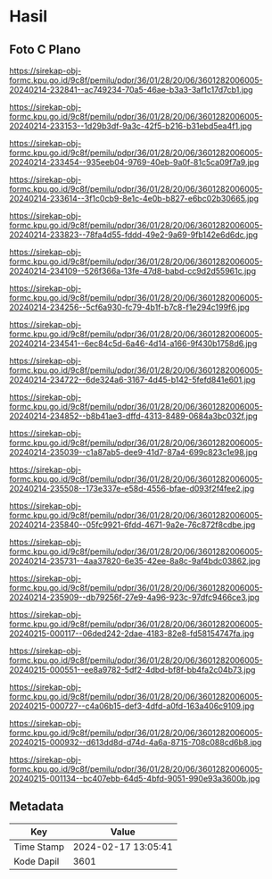 # Hasil

## Foto C Plano

https://sirekap-obj-formc.kpu.go.id/9c8f/pemilu/pdpr/36/01/28/20/06/3601282006005-20240214-232841--ac749234-70a5-46ae-b3a3-3af1c17d7cb1.jpg

https://sirekap-obj-formc.kpu.go.id/9c8f/pemilu/pdpr/36/01/28/20/06/3601282006005-20240214-233153--1d29b3df-9a3c-42f5-b216-b31ebd5ea4f1.jpg

https://sirekap-obj-formc.kpu.go.id/9c8f/pemilu/pdpr/36/01/28/20/06/3601282006005-20240214-233454--935eeb04-9769-40eb-9a0f-81c5ca09f7a9.jpg

https://sirekap-obj-formc.kpu.go.id/9c8f/pemilu/pdpr/36/01/28/20/06/3601282006005-20240214-233614--3f1c0cb9-8e1c-4e0b-b827-e6bc02b30665.jpg

https://sirekap-obj-formc.kpu.go.id/9c8f/pemilu/pdpr/36/01/28/20/06/3601282006005-20240214-233823--78fa4d55-fddd-49e2-9a69-9fb142e6d6dc.jpg

https://sirekap-obj-formc.kpu.go.id/9c8f/pemilu/pdpr/36/01/28/20/06/3601282006005-20240214-234109--526f366a-13fe-47d8-babd-cc9d2d55961c.jpg

https://sirekap-obj-formc.kpu.go.id/9c8f/pemilu/pdpr/36/01/28/20/06/3601282006005-20240214-234256--5cf6a930-fc79-4b1f-b7c8-f1e294c199f6.jpg

https://sirekap-obj-formc.kpu.go.id/9c8f/pemilu/pdpr/36/01/28/20/06/3601282006005-20240214-234541--6ec84c5d-6a46-4d14-a166-9f430b1758d6.jpg

https://sirekap-obj-formc.kpu.go.id/9c8f/pemilu/pdpr/36/01/28/20/06/3601282006005-20240214-234722--6de324a6-3167-4d45-b142-5fefd841e601.jpg

https://sirekap-obj-formc.kpu.go.id/9c8f/pemilu/pdpr/36/01/28/20/06/3601282006005-20240214-234852--b8b41ae3-dffd-4313-8489-0684a3bc032f.jpg

https://sirekap-obj-formc.kpu.go.id/9c8f/pemilu/pdpr/36/01/28/20/06/3601282006005-20240214-235039--c1a87ab5-dee9-41d7-87a4-699c823c1e98.jpg

https://sirekap-obj-formc.kpu.go.id/9c8f/pemilu/pdpr/36/01/28/20/06/3601282006005-20240214-235508--173e337e-e58d-4556-bfae-d093f2f4fee2.jpg

https://sirekap-obj-formc.kpu.go.id/9c8f/pemilu/pdpr/36/01/28/20/06/3601282006005-20240214-235840--05fc9921-6fdd-4671-9a2e-76c872f8cdbe.jpg

https://sirekap-obj-formc.kpu.go.id/9c8f/pemilu/pdpr/36/01/28/20/06/3601282006005-20240214-235731--4aa37820-6e35-42ee-8a8c-9af4bdc03862.jpg

https://sirekap-obj-formc.kpu.go.id/9c8f/pemilu/pdpr/36/01/28/20/06/3601282006005-20240214-235909--db79256f-27e9-4a96-923c-97dfc9466ce3.jpg

https://sirekap-obj-formc.kpu.go.id/9c8f/pemilu/pdpr/36/01/28/20/06/3601282006005-20240215-000117--06ded242-2dae-4183-82e8-fd58154747fa.jpg

https://sirekap-obj-formc.kpu.go.id/9c8f/pemilu/pdpr/36/01/28/20/06/3601282006005-20240215-000551--ee8a9782-5df2-4dbd-bf8f-bb4fa2c04b73.jpg

https://sirekap-obj-formc.kpu.go.id/9c8f/pemilu/pdpr/36/01/28/20/06/3601282006005-20240215-000727--c4a06b15-def3-4dfd-a0fd-163a406c9109.jpg

https://sirekap-obj-formc.kpu.go.id/9c8f/pemilu/pdpr/36/01/28/20/06/3601282006005-20240215-000932--d613dd8d-d74d-4a6a-8715-708c088cd6b8.jpg

https://sirekap-obj-formc.kpu.go.id/9c8f/pemilu/pdpr/36/01/28/20/06/3601282006005-20240215-001134--bc407ebb-64d5-4bfd-9051-990e93a3600b.jpg


## Metadata

| Key        | Value               |
| ---------- | ------------------- |
| Time Stamp | 2024-02-17 13:05:41 |
| Kode Dapil | 3601                |



